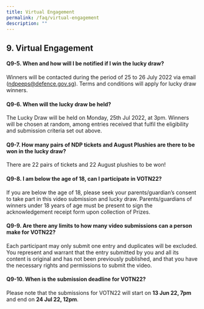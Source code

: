 ```yaml
---
title: Virtual Engagement
permalink: /faq/virtual-engagement
description: ""
---
```

## 9. Virtual Engagement



#### Q9-5.  When and how will I be notified if I win the lucky draw?
Winners will be contacted during the period of 25 to 26 July 2022 via email ([ndpeeps@defence.gov.sg](#)). Terms and conditions will apply for lucky draw winners.

#### Q9-6. When will the lucky draw be held?
The Lucky Draw will be held on Monday, 25th Jul 2022, at 3pm. Winners will be chosen at random, among entries received that fulfil the eligibility and submission criteria set out above. 


#### Q9-7. How many pairs of NDP tickets and August Plushies are there to be won in the lucky draw?
There are 22 pairs of tickets and 22 August plushies to be won!


#### Q9-8. I am below the age of 18, can I participate in VOTN22? 
If you are below the age of 18, please seek your parents/guardian’s consent to take part in this video submission and lucky draw. Parents/guardians of winners under 18 years of age must be present to sign the acknowledgement receipt form upon collection of Prizes.


#### Q9-9. Are there any limits to how many video submissions can a person make for VOTN22?
Each participant may only submit one entry and duplicates will be excluded. You represent and warrant that the entry submitted by you and all its content is original and has not been previously published, and that you have the necessary rights and permissions to submit the video. 
 
 
#### Q9-10. When is the submission deadline for VOTN22?
 Please note that the submissions for VOTN22 will start on **13 Jun 22, 7pm** and end on **24 Jul 22, 12pm**.